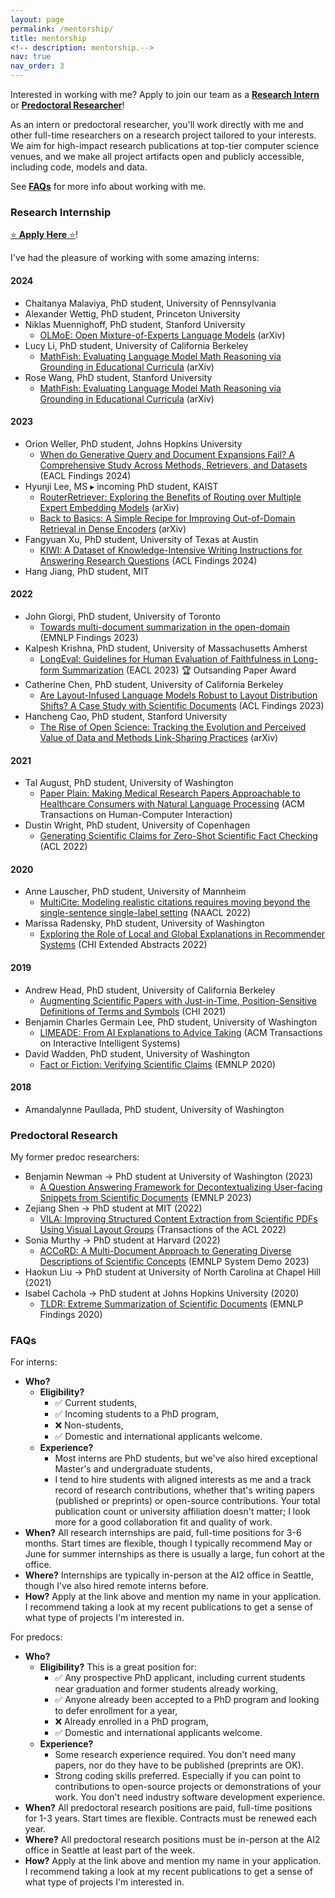 ```yaml
---
layout: page
permalink: /mentorship/
title: mentorship
<!-- description: mentorship.-->
nav: true
nav_order: 3
---
```



Interested in working with me? Apply to join our team as a [**Research Intern**](#research-internship) or [**Predoctoral Researcher**](#predoctoral-research)!


As an intern or predoctoral researcher, you'll work directly with me and other full-time researchers on a research project tailored to your interests. We aim for high-impact research publications at top-tier computer science venues, and we make all project artifacts open and publicly accessible, including code, models and data.

See [**FAQs**](#faqs) for more info about working with me.

### Research Internship

<a href="https://job-boards.greenhouse.io/thealleninstitute/jobs/6322728">⭐ **Apply Here** ⭐</a>!

I've had the pleasure of working with some amazing interns:

#### 2024
* Chaitanya Malaviya, PhD student, University of Pennsylvania
* Alexander Wettig, PhD student, Princeton University
* Niklas Muennighoff, PhD student, Stanford University
  * <a href="https://arxiv.org/abs/2409.02060">OLMoE: Open Mixture-of-Experts Language Models</a> (arXiv)
* Lucy Li, PhD student, University of California Berkeley
  * <a href="https://arxiv.org/abs/2408.04226">MathFish: Evaluating Language Model Math Reasoning via Grounding in Educational Curricula</a> (arXiv)
* Rose Wang, PhD student, Stanford University
  * <a href="https://arxiv.org/abs/2408.04226">MathFish: Evaluating Language Model Math Reasoning via Grounding in Educational Curricula</a> (arXiv)

#### 2023
* Orion Weller, PhD student, Johns Hopkins University
  * <a href="https://aclanthology.org/2024.findings-eacl.134/">When do Generative Query and Document Expansions Fail? A Comprehensive Study Across Methods, Retrievers, and Datasets</a> (EACL Findings 2024)
* Hyunji Lee, MS ▸ incoming PhD student, KAIST
  * <a href="https://arxiv.org/abs/2409.02685">RouterRetriever: Exploring the Benefits of Routing over Multiple Expert Embedding Models</a> (arXiv)
  * <a href="https://arxiv.org/abs/2309.08541">Back to Basics: A Simple Recipe for Improving Out-of-Domain Retrieval in Dense Encoders</a> (arXiv)
* Fangyuan Xu, PhD student, University of Texas at Austin
  * <a href="https://aclanthology.org/2024.findings-acl.770/">KIWI: A Dataset of Knowledge-Intensive Writing Instructions for Answering Research Questions</a> (ACL Findings 2024)
* Hang Jiang, PhD student, MIT
  
#### 2022
* John Giorgi, PhD student, University of Toronto
  * <a href="https://aclanthology.org/2023.findings-emnlp.549/">Towards multi-document summarization in the open-domain</a> (EMNLP Findings 2023)
* Kalpesh Krishna, PhD student, University of Massachusetts Amherst
  * <a href="https://aclanthology.org/2023.eacl-main.121/">LongEval: Guidelines for Human Evaluation of Faithfulness in Long-form Summarization</a> (EACL 2023) 🏆 Outsanding Paper Award
* Catherine Chen, PhD student, University of California Berkeley
  * <a href="https://aclanthology.org/2023.findings-acl.844/">Are Layout-Infused Language Models Robust to Layout Distribution Shifts? A Case Study with Scientific Documents</a> (ACL Findings 2023)
* Hancheng Cao, PhD student, Stanford University
  * <a href="https://arxiv.org/abs/2310.03193">The Rise of Open Science: Tracking the Evolution and Perceived Value of Data and Methods Link-Sharing Practices</a> (arXiv)

#### 2021
* Tal August, PhD student, University of Washington
  * <a href="https://dl.acm.org/doi/10.1145/3589955">Paper Plain: Making Medical Research Papers Approachable to Healthcare Consumers with Natural Language Processing</a> (ACM Transactions on Human-Computer Interaction)
* Dustin Wright, PhD student, University of Copenhagen
  * <a href="https://aclanthology.org/2022.acl-long.175/">Generating Scientific Claims for Zero-Shot Scientific Fact Checking</a> (ACL 2022)

#### 2020
* Anne Lauscher, PhD student, University of Mannheim
  * <a href="https://aclanthology.org/2022.naacl-main.137/">MultiCite: Modeling realistic citations requires moving beyond the single-sentence single-label setting</a> (NAACL 2022)
* Marissa Radensky, PhD student, University of Washington
  * <a href="https://dl.acm.org/doi/abs/10.1145/3491101.3519795">Exploring the Role of Local and Global Explanations in Recommender Systems</a> (CHI Extended Abstracts 2022)

#### 2019
* Andrew Head, PhD student, University of California Berkeley
  * <a href="https://dl.acm.org/doi/10.1145/3411764.3445648">Augmenting Scientific Papers with Just-in-Time, Position-Sensitive Definitions of Terms and Symbols</a> (CHI 2021)
* Benjamin Charles Germain Lee, PhD student, University of Washington
  * <a href="https://dl.acm.org/doi/abs/10.1145/3589345">LIMEADE: From AI Explanations to Advice Taking</a> (ACM Transactions on Interactive Intelligent Systems)
* David Wadden, PhD student, University of Washington
  * <a href="https://aclanthology.org/2020.emnlp-main.609/">Fact or Fiction: Verifying Scientific Claims</a> (EMNLP 2020)

#### 2018
* Amandalynne Paullada, PhD student, University of Washington


### Predoctoral Research

<!-- <a href="https://boards.greenhouse.io/thealleninstitute/jobs/5358681">⭐ **Apply Here** ⭐</a>! -->

My former predoc researchers:

* Benjamin Newman → PhD student at University of Washington (2023)
  * <a href="https://aclanthology.org/2023.emnlp-main.193/">A Question Answering Framework for Decontextualizing User-facing Snippets from Scientific Documents</a> (EMNLP 2023)
* Zejiang Shen → PhD student at MIT (2022)
  * <a href="https://aclanthology.org/2022.tacl-1.22/">VILA: Improving Structured Content Extraction from Scientific PDFs Using Visual Layout Groups</a> (Transactions of the ACL 2022)
* Sonia Murthy → PhD student at Harvard (2022)
  * <a href="https://aclanthology.org/2022.emnlp-demos.20/">ACCoRD: A Multi-Document Approach to Generating Diverse Descriptions of Scientific Concepts</a> (EMNLP System Demo 2023)
* Haokun Liu → PhD student at University of North Carolina at Chapel Hill (2021)
* Isabel Cachola → PhD student at Johns Hopkins University (2020)
  * <a href="https://aclanthology.org/2020.findings-emnlp.428/">TLDR: Extreme Summarization of Scientific Documents</a> (EMNLP Findings 2020)


### FAQs

For interns:

* **Who?** 
  * **Eligibility?** 
    * ✅ Current students,
    * ✅ Incoming students to a PhD program,
    * ❌ Non-students,
    * ✅ Domestic and international applicants welcome.
  * **Experience?** 
    * Most interns are PhD students, but we've also hired exceptional Master's and undergraduate students,
    * I tend to hire students with aligned interests as me and a track record of research contributions, whether that's writing papers (published or preprints) or open-source contributions. Your total publication count or university affiliation doesn't matter; I look more for a good collaboration fit and quality of work. 
* **When?** All research internships are paid, full-time positions for 3-6 months. Start times are flexible, though I typically recommend May or June for summer internships as there is usually a large, fun cohort at the office. 
* **Where?** Internships are typically in-person at the AI2 office in Seattle, though I've also hired remote interns before. 
* **How?** Apply at the link above and mention my name in your application. I recommend taking a look at my recent publications to get a sense of what type of projects I'm interested in.

For predocs:

* **Who?** 
  * **Eligibility?** This is a great position for:
    * ✅ Any prospective PhD applicant, including current students near graduation and former students already working,
    * ✅ Anyone already been accepted to a PhD program and looking to defer enrollment for a year,
    * ❌ Already enrolled in a PhD program,
    * ✅ Domestic and international applicants welcome.
  * **Experience?**
    * Some research experience required. You don't need many papers, nor do they have to be published (preprints are OK).
    * Strong coding skills preferred. Especially if you can point to contributions to open-source projects or demonstrations of your work. You don't need industry software development experience.
* **When?** All predoctoral research positions are paid, full-time positions for 1-3 years. Start times are flexible. Contracts must be renewed each year. 
* **Where?** All predoctoral research positions must be in-person at the AI2 office in Seattle at least part of the week.
* **How?** Apply at the link above and mention my name in your application. I recommend taking a look at my recent publications to get a sense of what type of projects I'm interested in.
